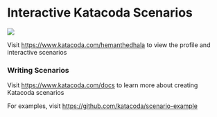 # Interactive Katacoda Scenarios

[![](http://shields.katacoda.com/katacoda/hemanthedhala/count.svg)](https://www.katacoda.com/hemanthedhala "Get your profile on Katacoda.com")

Visit https://www.katacoda.com/hemanthedhala to view the profile and interactive scenarios

### Writing Scenarios
Visit https://www.katacoda.com/docs to learn more about creating Katacoda scenarios

For examples, visit https://github.com/katacoda/scenario-example
